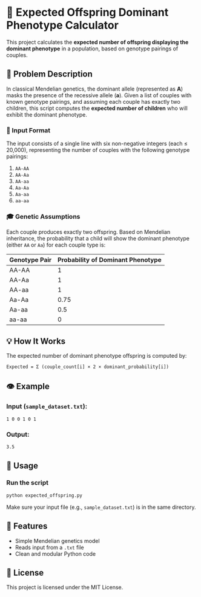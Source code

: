 # 🧬 Expected Offspring Dominant Phenotype Calculator

This project calculates the **expected number of offspring displaying the dominant phenotype** in a population, based on genotype pairings of couples.

## 📘 Problem Description

In classical Mendelian genetics, the dominant allele (represented as **A**) masks the presence of the recessive allele (**a**). Given a list of couples with known genotype pairings, and assuming each couple has exactly two children, this script computes the **expected number of children** who will exhibit the dominant phenotype.

### 🧪 Input Format

The input consists of a single line with six non-negative integers (each ≤ 20,000), representing the number of couples with the following genotype pairings:

1. `AA-AA`
2. `AA-Aa`
3. `AA-aa`
4. `Aa-Aa`
5. `Aa-aa`
6. `aa-aa`

### 🎓 Genetic Assumptions

Each couple produces exactly two offspring. Based on Mendelian inheritance, the probability that a child will show the dominant phenotype (either `AA` or `Aa`) for each couple type is:

| Genotype Pair | Probability of Dominant Phenotype |
|---------------|-----------------------------------|
| AA-AA         | 1                                 |
| AA-Aa         | 1                                 |
| AA-aa         | 1                                 |
| Aa-Aa         | 0.75                              |
| Aa-aa         | 0.5                               |
| aa-aa         | 0                                 |

## 💡 How It Works

The expected number of dominant phenotype offspring is computed by:

```
Expected = Σ (couple_count[i] × 2 × dominant_probability[i])
```

## 👁️ Example

### Input (`sample_dataset.txt`):
```
1 0 0 1 0 1
```

### Output:

```
3.5
```

## 📄 Usage

### Run the script
```bash
python expected_offspring.py
```

Make sure your input file (e.g., `sample_dataset.txt`) is in the same directory.

## 🚀 Features

- Simple Mendelian genetics model
- Reads input from a `.txt` file
- Clean and modular Python code

## 💼 License

This project is licensed under the MIT License.
